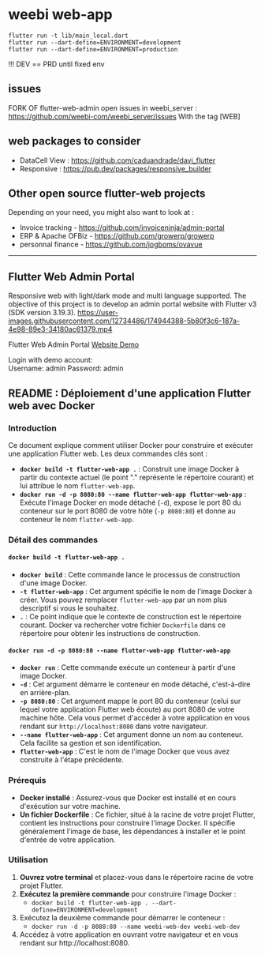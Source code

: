 # weebi web-app

``` shell
flutter run -t lib/main_local.dart 
flutter run --dart-define=ENVIRONMENT=development
flutter run --dart-define=ENVIRONMENT=production
```

!!! DEV == PRD until fixed env

## issues

FORK OF flutter-web-admin
open issues in weebi_server : https://github.com/weebi-com/weebi_server/issues
With the tag [WEB]

## web packages to consider

- DataCell View : https://github.com/caduandrade/davi_flutter
- Responsive : https://pub.dev/packages/responsive_builder

## Other open source flutter-web projects

Depending on your need, you might also want to look at :

- Invoice tracking - https://github.com/invoiceninja/admin-portal
- ERP & Apache OFBiz - https://github.com/growerp/growerp
- personnal finance - https://github.com/jogboms/ovavue

****

## Flutter Web Admin Portal

Responsive web with light/dark mode and multi language supported. The objective of this project is to develop an admin portal website with Flutter v3 (SDK version 3.19.3).
https://user-images.githubusercontent.com/12734486/174944388-5b80f3c6-187a-4e98-89e3-34180ac61379.mp4

Flutter Web Admin Portal [Website Demo](https://kcflutterwebadmin.surge.sh)

Login with demo account:\
Username: admin
Password: admin

## README : Déploiement d'une application Flutter web avec Docker

### Introduction

Ce document explique comment utiliser Docker pour construire et exécuter une application Flutter web. Les deux commandes clés sont :

- **`docker build -t flutter-web-app .`** : Construit une image Docker à partir du contexte actuel (le point "." représente le répertoire courant) et lui attribue le nom `flutter-web-app`.
- **`docker run -d -p 8080:80 --name flutter-web-app flutter-web-app`** : Exécute l'image Docker en mode détaché (`-d`), expose le port 80 du conteneur sur le port 8080 de votre hôte (`-p 8080:80`) et donne au conteneur le nom `flutter-web-app`.

### Détail des commandes

#### `docker build -t flutter-web-app .`

- **`docker build`** : Cette commande lance le processus de construction d'une image Docker.
- **`-t flutter-web-app`** : Cet argument spécifie le nom de l'image Docker à créer. Vous pouvez remplacer `flutter-web-app` par un nom plus descriptif si vous le souhaitez.
- **`.`** : Ce point indique que le contexte de construction est le répertoire courant. Docker va rechercher votre fichier `Dockerfile` dans ce répertoire pour obtenir les instructions de construction.

#### `docker run -d -p 8080:80 --name flutter-web-app flutter-web-app`

- **`docker run`** : Cette commande exécute un conteneur à partir d'une image Docker.
- **`-d`** : Cet argument démarre le conteneur en mode détaché, c'est-à-dire en arrière-plan.
- **`-p 8080:80`** : Cet argument mappe le port 80 du conteneur (celui sur lequel votre application Flutter web écoute) au port 8080 de votre machine hôte. Cela vous permet d'accéder à votre application en vous rendant sur `http://localhost:8080` dans votre navigateur.
- **`--name flutter-web-app`** : Cet argument donne un nom au conteneur. Cela facilite sa gestion et son identification.
- **`flutter-web-app`** : C'est le nom de l'image Docker que vous avez construite à l'étape précédente.

### Prérequis

- **Docker installé** : Assurez-vous que Docker est installé et en cours d'exécution sur votre machine.
- **Un fichier Dockerfile** : Ce fichier, situé à la racine de votre projet Flutter, contient les instructions pour construire l'image Docker. Il spécifie généralement l'image de base, les dépendances à installer et le point d'entrée de votre application.

### Utilisation

1. **Ouvrez votre terminal** et placez-vous dans le répertoire racine de votre projet Flutter.
2. **Exécutez la première commande** pour construire l'image Docker :
   - `docker build -t flutter-web-app . --dart-define=ENVIRONMENT=development`
3. Exécutez la deuxième commande pour démarrer le conteneur :
   - `docker run -d -p 8080:80 --name weebi-web-dev weebi-web-dev`
4. Accédez à votre application en ouvrant votre navigateur et en vous rendant sur http://localhost:8080.